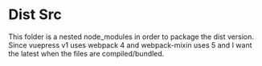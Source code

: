 # Dist Src

This folder is a nested node_modules in order to package the dist version. Since vuepress v1 uses webpack 4 and webpack-mixin uses 5 and I want the latest when the files are compiled/bundled.